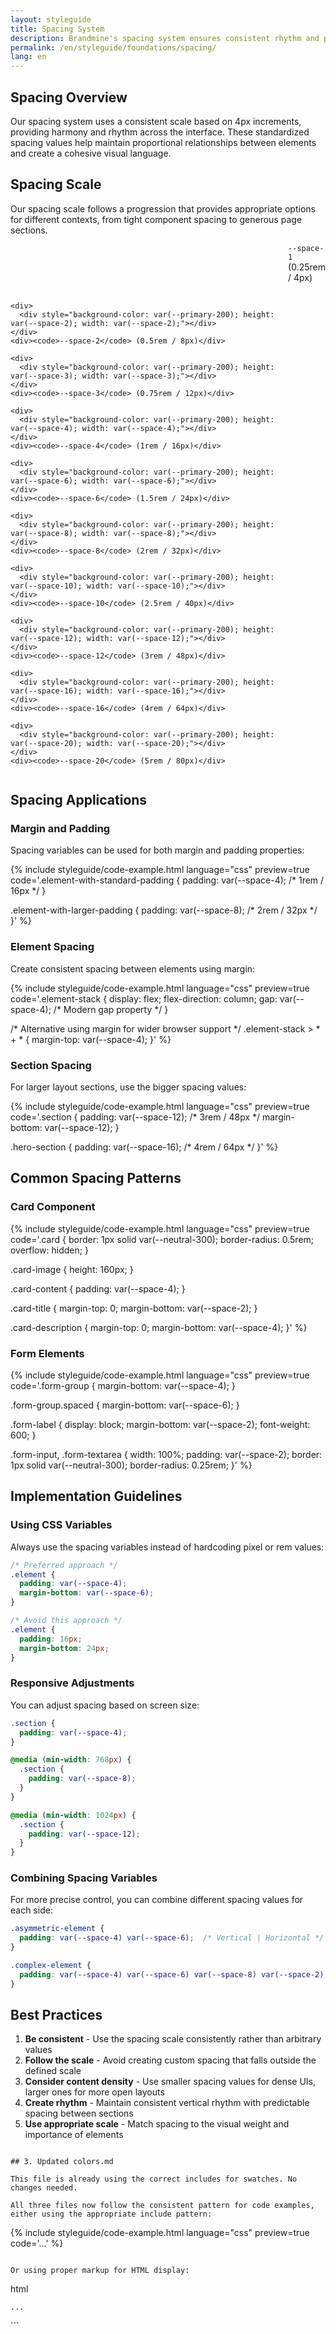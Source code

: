 ```yaml
---
layout: styleguide
title: Spacing System
description: Brandmine's spacing system ensures consistent rhythm and proportion throughout the interface.
permalink: /en/styleguide/foundations/spacing/
lang: en
---
```


## Spacing Overview

Our spacing system uses a consistent scale based on 4px increments, providing harmony and rhythm across the interface. These standardized spacing values help maintain proportional relationships between elements and create a cohesive visual language.

## Spacing Scale

Our spacing scale follows a progression that provides appropriate options for different contexts, from tight component spacing to generous page sections.

<div class="example-preview">
  <div style="display: grid; grid-template-columns: auto 1fr; gap: 1rem; align-items: center;">
    <div>
      <div style="background-color: var(--primary-200); height: var(--space-1); width: var(--space-1);"></div>
    </div>
    <div><code>--space-1</code> (0.25rem / 4px)</div>
    
    <div>
      <div style="background-color: var(--primary-200); height: var(--space-2); width: var(--space-2);"></div>
    </div>
    <div><code>--space-2</code> (0.5rem / 8px)</div>
    
    <div>
      <div style="background-color: var(--primary-200); height: var(--space-3); width: var(--space-3);"></div>
    </div>
    <div><code>--space-3</code> (0.75rem / 12px)</div>
    
    <div>
      <div style="background-color: var(--primary-200); height: var(--space-4); width: var(--space-4);"></div>
    </div>
    <div><code>--space-4</code> (1rem / 16px)</div>
    
    <div>
      <div style="background-color: var(--primary-200); height: var(--space-6); width: var(--space-6);"></div>
    </div>
    <div><code>--space-6</code> (1.5rem / 24px)</div>
    
    <div>
      <div style="background-color: var(--primary-200); height: var(--space-8); width: var(--space-8);"></div>
    </div>
    <div><code>--space-8</code> (2rem / 32px)</div>
    
    <div>
      <div style="background-color: var(--primary-200); height: var(--space-10); width: var(--space-10);"></div>
    </div>
    <div><code>--space-10</code> (2.5rem / 40px)</div>
    
    <div>
      <div style="background-color: var(--primary-200); height: var(--space-12); width: var(--space-12);"></div>
    </div>
    <div><code>--space-12</code> (3rem / 48px)</div>
    
    <div>
      <div style="background-color: var(--primary-200); height: var(--space-16); width: var(--space-16);"></div>
    </div>
    <div><code>--space-16</code> (4rem / 64px)</div>
    
    <div>
      <div style="background-color: var(--primary-200); height: var(--space-20); width: var(--space-20);"></div>
    </div>
    <div><code>--space-20</code> (5rem / 80px)</div>
  </div>
</div>

## Spacing Applications

### Margin and Padding

Spacing variables can be used for both margin and padding properties:

{% include styleguide/code-example.html language="css" preview=true
code='.element-with-standard-padding {
  padding: var(--space-4); /* 1rem / 16px */
}

.element-with-larger-padding {
  padding: var(--space-8); /* 2rem / 32px */
}' %}

### Element Spacing

Create consistent spacing between elements using margin:

{% include styleguide/code-example.html language="css" preview=true
code='.element-stack {
  display: flex;
  flex-direction: column;
  gap: var(--space-4); /* Modern gap property */
}

/* Alternative using margin for wider browser support */
.element-stack > * + * {
  margin-top: var(--space-4);
}' %}

### Section Spacing

For larger layout sections, use the bigger spacing values:

{% include styleguide/code-example.html language="css" preview=true
code='.section {
  padding: var(--space-12); /* 3rem / 48px */
  margin-bottom: var(--space-12);
}

.hero-section {
  padding: var(--space-16); /* 4rem / 64px */
}' %}

## Common Spacing Patterns

### Card Component

{% include styleguide/code-example.html language="css" preview=true
code='.card {
  border: 1px solid var(--neutral-300);
  border-radius: 0.5rem;
  overflow: hidden;
}

.card-image {
  height: 160px;
}

.card-content {
  padding: var(--space-4);
}

.card-title {
  margin-top: 0;
  margin-bottom: var(--space-2);
}

.card-description {
  margin-top: 0;
  margin-bottom: var(--space-4);
}' %}

### Form Elements

{% include styleguide/code-example.html language="css" preview=true
code='.form-group {
  margin-bottom: var(--space-4);
}

.form-group.spaced {
  margin-bottom: var(--space-6);
}

.form-label {
  display: block;
  margin-bottom: var(--space-2);
  font-weight: 600;
}

.form-input,
.form-textarea {
  width: 100%;
  padding: var(--space-2);
  border: 1px solid var(--neutral-300);
  border-radius: 0.25rem;
}' %}

## Implementation Guidelines

### Using CSS Variables

Always use the spacing variables instead of hardcoding pixel or rem values:

```css
/* Preferred approach */
.element {
  padding: var(--space-4);
  margin-bottom: var(--space-6);
}

/* Avoid this approach */
.element {
  padding: 16px;
  margin-bottom: 24px;
}
```

### Responsive Adjustments

You can adjust spacing based on screen size:

```css
.section {
  padding: var(--space-4);
}

@media (min-width: 768px) {
  .section {
    padding: var(--space-8);
  }
}

@media (min-width: 1024px) {
  .section {
    padding: var(--space-12);
  }
}
```

### Combining Spacing Variables

For more precise control, you can combine different spacing values for each side:

```css
.asymmetric-element {
  padding: var(--space-4) var(--space-6);  /* Vertical | Horizontal */
}

.complex-element {
  padding: var(--space-4) var(--space-6) var(--space-8) var(--space-2);  /* Top | Right | Bottom | Left */
}
```

## Best Practices

1. **Be consistent** - Use the spacing scale consistently rather than arbitrary values
2. **Follow the scale** - Avoid creating custom spacing that falls outside the defined scale
3. **Consider content density** - Use smaller spacing values for dense UIs, larger ones for more open layouts
4. **Create rhythm** - Maintain consistent vertical rhythm with predictable spacing between sections
5. **Use appropriate scale** - Match spacing to the visual weight and importance of elements
```

## 3. Updated colors.md

This file is already using the correct includes for swatches. No changes needed.

All three files now follow the consistent pattern for code examples, either using the appropriate include pattern:

```
{% include styleguide/code-example.html language="css" preview=true code='...' %}
```

Or using proper markup for HTML display:

```
<div class="example-wrapper">
  <div class="example-preview">
    <!-- Example content -->
  </div>
  <div class="example-code">
    <span class="code-language">html</span>
    <pre><code class="language-html">...</code></pre>
  </div>
</div>
```

